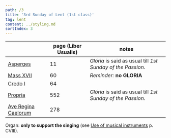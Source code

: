 ```yaml
---
path: /3
title: '3rd Sunday of Lent (1st class)'
tag: lent
content: ../styling.md
sortIndex: 3
---
```


|   | page (Liber Usualis) | notes   |
|---|---|---|
| [Asperges](/pdf/asperges.pdf) | 11 | _Glória_ is said as usual till _1st Sunday of the Passion_. |
| [Mass XVII](/pdf/xvii.pdf) | 60 | _Reminder:_ __no GLORIA__ |
| [Credo I](/pdf/credo-i.pdf) | 64 | |
| [Propria](/pdf/3rd-Sunday-of-Lent.pdf)  | 552 | _Glória_ is said as usual till _1st Sunday of the Passion_. |
| [Ave Regina Caelorum](/pdf/ave-regina-caelorum.pdf)  | 278  | |

Organ: __only to support the singing__ (see [Use of musical instruments](/use-of-musical-instruments) p. CVIII).
